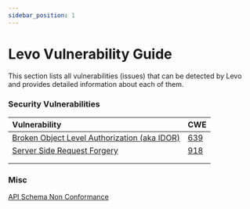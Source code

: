 ```yaml
---
sidebar_position: 1
---
```


# Levo Vulnerability Guide

This section lists all vulnerabilities (issues) that can be detected by Levo and provides detailed information about each of them.

### Security Vulnerabilities

| Vulnerability                                        | CWE                                                    |
| :--------------------------------------------------- | ------------------------------------------------------ |
| [Broken Object Level Authorization (aka IDOR)][BOLA] | [639](https://cwe.mitre.org/data/definitions/639.html) |
| [Server Side Request Forgery][SSRF]                  | [918](https://cwe.mitre.org/data/definitions/918.html) |
|                                                      |                                                        |
|                                                      |                                                        |



### Misc

[API Schema Non Conformance](./schema-conformance.md)



[BOLA]: ./vulnerabilities/IDOR.md
[SSRF]: ./vulnerabilities/SSRF.md


